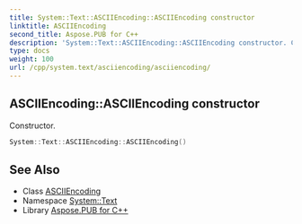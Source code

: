 ```yaml
---
title: System::Text::ASCIIEncoding::ASCIIEncoding constructor
linktitle: ASCIIEncoding
second_title: Aspose.PUB for C++
description: 'System::Text::ASCIIEncoding::ASCIIEncoding constructor. Constructor in C++.'
type: docs
weight: 100
url: /cpp/system.text/asciiencoding/asciiencoding/
---
```

## ASCIIEncoding::ASCIIEncoding constructor


Constructor.

```cpp
System::Text::ASCIIEncoding::ASCIIEncoding()
```

## See Also

* Class [ASCIIEncoding](../)
* Namespace [System::Text](../../)
* Library [Aspose.PUB for C++](../../../)
